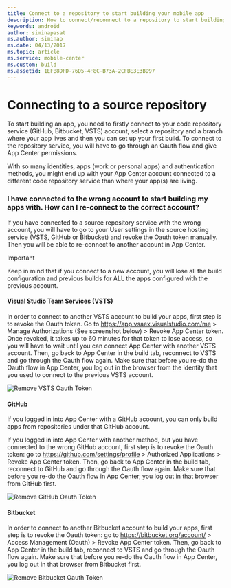 ```yaml
---
title: Connect to a repository to start building your mobile app
description: How to connect/reconnect to a repository to start building your app
keywords: android
author: siminapasat
ms.author: siminap
ms.date: 04/13/2017
ms.topic: article
ms.service: mobile-center
ms.custom: build
ms.assetid: 1EFB8DFD-76D5-4F8C-B73A-2CFBE3E3BD97
---
```


# Connecting to a source repository 

To start building an app, you need to firstly connect to your code repository service (GitHub, Bitbucket, VSTS) account, select a repository and a branch where your app lives and then you can set up your first build. To connect to the repository service, you will have to go through an Oauth flow and give App Center permissions.

With so many identities, apps (work or personal apps) and authentication methods, you might end up with your App Center account connected to a different code repository service than where your app(s) are living.


### I have connected to the wrong account to start building my apps with. How can I re-connect to the correct account?
If you have connected to a source repository service with the wrong account, you will have to go to your User settings in the source hosting service (VSTS, GitHub or Bitbucket) and revoke the Oauth token manually. Then you will be able to re-connect to another account in App Center.

>[!IMPORTANT]
>Keep in mind that if you connect to a new account, you will lose all the build configuration and previous builds for ALL the apps configured with the previous account.

#### Visual Studio Team Services (VSTS)
In order to connect to another VSTS account to build your apps, first step is to revoke the Oauth token. Go to https://app.vsaex.visualstudio.com/me > Manage Authorizations (See screenshot below) > Revoke App Center token. Once revoked, it takes up to 60 minutes for that token to lose access, so you will have to wait until you can connect App Center with another VSTS account. Then, go back to App Center in the build tab, reconnect to VSTS and go through the Oauth flow again. Make sure that before you re-do the Oauth flow in App Center, you log out in the browser from the identity that you used to connect to the previous VSTS account.

![Remove VSTS Oauth Token][remove-vsts-oauth-token]

#### GitHub
If you logged in into App Center with a GitHub acoount, you can only build apps from repositories under that GitHub account.

If you logged in into App Center with another method, but you have connected to the wrong GitHub account, first step is to revoke the Oauth token: go to https://github.com/settings/profile > Authorized Applications > Revoke App Center token. Then, go back to App Center in the build tab, reconnect to GitHub and go through the Oauth flow again. Make sure that before you re-do the Oauth flow in App Center, you log out in that browser from GitHub first.

![Remove GitHub Oauth Token][remove-github-oauth-token]

#### Bitbucket
In order to connect to another Bitbucket account to build your apps, first step is to revoke the Oauth token: go to https://bitbucket.org/account/ > Access Management (Oauth) > Revoke App Center token. Then, go back to App Center in the build tab, reconnect to VSTS and go through the Oauth flow again. Make sure that before you re-do the Oauth flow in App Center, you log out in that browser from Bitbucket first. 

![Remove Bitbucket Oauth Token][remove-bitbucket-oauth-token]

[remove-vsts-oauth-token]: ~/build/images/remove-vsts-oauth-token.png "Remove VSTS token"
[remove-github-oauth-token]: ~/build/images/remove-github-oauth-token.png "Remove GitHub token"
[remove-bitbucket-oauth-token]: ~/build/images/remove-bitbucket-oauth-token.png "Remove Bitbucket token"


